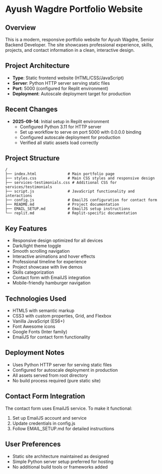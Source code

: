 # Ayush Wagdre Portfolio Website

## Overview
This is a modern, responsive portfolio website for Ayush Wagdre, Senior Backend Developer. The site showcases professional experience, skills, projects, and contact information in a clean, interactive design.

## Project Architecture
- **Type**: Static frontend website (HTML/CSS/JavaScript)
- **Server**: Python HTTP server serving static files
- **Port**: 5000 (configured for Replit environment)
- **Deployment**: Autoscale deployment target for production

## Recent Changes
- **2025-09-14**: Initial setup in Replit environment
  - Configured Python 3.11 for HTTP server
  - Set up workflow to serve on port 5000 with 0.0.0.0 binding
  - Configured autoscale deployment for production
  - Verified all static assets load correctly

## Project Structure
```
/
├── index.html              # Main portfolio page
├── styles.css              # Main CSS styles and responsive design
├── services-testimonials.css # Additional CSS for services/testimonials
├── script.js               # JavaScript functionality and interactions
├── config.js               # EmailJS configuration for contact form
├── README.md               # Project documentation
├── EMAIL_SETUP.md          # EmailJS setup instructions
└── replit.md               # Replit-specific documentation
```

## Key Features
- Responsive design optimized for all devices
- Dark/light theme toggle
- Smooth scrolling navigation
- Interactive animations and hover effects
- Professional timeline for experience
- Project showcase with live demos
- Skills categorization
- Contact form with EmailJS integration
- Mobile-friendly hamburger navigation

## Technologies Used
- HTML5 with semantic markup
- CSS3 with custom properties, Grid, and Flexbox
- Vanilla JavaScript (ES6+)
- Font Awesome icons
- Google Fonts (Inter family)
- EmailJS for contact form functionality

## Deployment Notes
- Uses Python HTTP server for serving static files
- Configured for autoscale deployment in production
- All assets served from root directory
- No build process required (pure static site)

## Contact Form Integration
The contact form uses EmailJS service. To make it functional:
1. Set up EmailJS account and service
2. Update credentials in config.js
3. Follow EMAIL_SETUP.md for detailed instructions

## User Preferences
- Static site architecture maintained as designed
- Simple Python server setup preferred for hosting
- No additional build tools or frameworks added